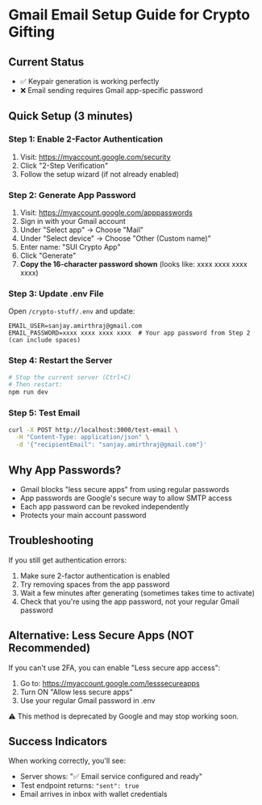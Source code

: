 # Gmail Email Setup Guide for Crypto Gifting

## Current Status
- ✅ Keypair generation is working perfectly
- ❌ Email sending requires Gmail app-specific password

## Quick Setup (3 minutes)

### Step 1: Enable 2-Factor Authentication
1. Visit: https://myaccount.google.com/security
2. Click "2-Step Verification"
3. Follow the setup wizard (if not already enabled)

### Step 2: Generate App Password
1. Visit: https://myaccount.google.com/apppasswords
2. Sign in with your Gmail account
3. Under "Select app" → Choose "Mail"
4. Under "Select device" → Choose "Other (Custom name)"
5. Enter name: "SUI Crypto App"
6. Click "Generate"
7. **Copy the 16-character password shown** (looks like: xxxx xxxx xxxx xxxx)

### Step 3: Update .env File
Open `/crypto-stuff/.env` and update:
```
EMAIL_USER=sanjay.amirthraj@gmail.com
EMAIL_PASSWORD=xxxx xxxx xxxx xxxx  # Your app password from Step 2 (can include spaces)
```

### Step 4: Restart the Server
```bash
# Stop the current server (Ctrl+C)
# Then restart:
npm run dev
```

### Step 5: Test Email
```bash
curl -X POST http://localhost:3000/test-email \
  -H "Content-Type: application/json" \
  -d '{"recipientEmail": "sanjay.amirthraj@gmail.com"}'
```

## Why App Passwords?
- Gmail blocks "less secure apps" from using regular passwords
- App passwords are Google's secure way to allow SMTP access
- Each app password can be revoked independently
- Protects your main account password

## Troubleshooting
If you still get authentication errors:
1. Make sure 2-factor authentication is enabled
2. Try removing spaces from the app password
3. Wait a few minutes after generating (sometimes takes time to activate)
4. Check that you're using the app password, not your regular Gmail password

## Alternative: Less Secure Apps (NOT Recommended)
If you can't use 2FA, you can enable "Less secure app access":
1. Go to: https://myaccount.google.com/lesssecureapps
2. Turn ON "Allow less secure apps"
3. Use your regular Gmail password in .env

⚠️ This method is deprecated by Google and may stop working soon.

## Success Indicators
When working correctly, you'll see:
- Server shows: "✅ Email service configured and ready"
- Test endpoint returns: `"sent": true`
- Email arrives in inbox with wallet credentials